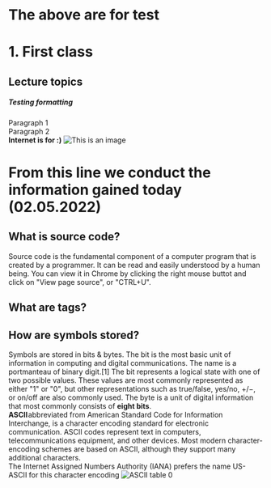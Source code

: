 # The above are for test  
# 1. First class
## Lecture topics
##### Testing formatting
Paragraph 1  
Paragraph 2  
**Internet is for :)**
![This is an image](http://www.productivecsharp.com/wp-content/uploads/2016/11/hard-work-e1479427265707.jpeg)
# From this line we conduct the information gained today (02.05.2022)  
## What is source code?  
Source code is the fundamental component of a computer program that is created by a programmer. It can be read and easily understood by a human being. You can view it in Chrome by clicking the right mouse buttot and click on "View page source", or "CTRL+U".  
## What are tags?  
  
## How are symbols stored?  
Symbols are stored in bits & bytes. The bit is the most basic unit of information in computing and digital communications. The name is a portmanteau of binary digit.[1] The bit represents a logical state with one of two possible values. These values are most commonly represented as either "1" or "0", but other representations such as true/false, yes/no, +/−, or on/off are also commonly used. The byte is a unit of digital information that most commonly consists of **eight bits**.  
**ASCII** abbreviated from American Standard Code for Information Interchange, is a character encoding standard for electronic communication. ASCII codes represent text in computers, telecommunications equipment, and other devices. Most modern character-encoding schemes are based on ASCII, although they support many additional characters.  
The Internet Assigned Numbers Authority (IANA) prefers the name US-ASCII for this character encoding
![ASCII table](https://www.ecowin.org/aulas/resources/tables/asciitable.jpg)
0

